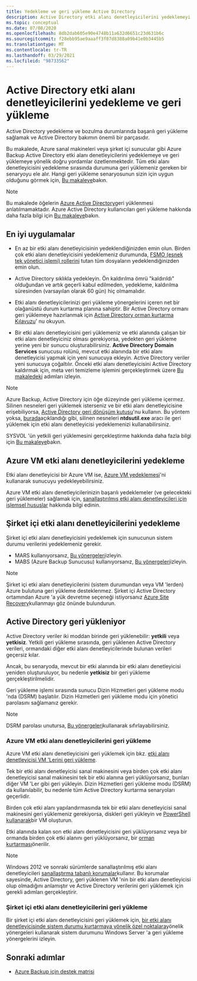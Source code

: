 ```yaml
---
title: Yedekleme ve geri yükleme Active Directory
description: Active Directory etki alanı denetleyicilerini yedeklemeyi ve geri yüklemeyi öğrenin.
ms.topic: conceptual
ms.date: 07/08/2020
ms.openlocfilehash: 8db2dab605e90e4748b11a632d6651c23d631b6c
ms.sourcegitcommit: f28ebb95ae9aaaff3f87d8388a09b41e0b3445b5
ms.translationtype: MT
ms.contentlocale: tr-TR
ms.lasthandoff: 03/29/2021
ms.locfileid: "98733562"
---
```

# <a name="back-up-and-restore-active-directory-domain-controllers"></a>Active Directory etki alanı denetleyicilerini yedekleme ve geri yükleme

Active Directory yedekleme ve bozulma durumlarında başarılı geri yükleme sağlamak ve Active Directory bakımın önemli bir parçasıdır.

Bu makalede, Azure sanal makineleri veya şirket içi sunucular gibi Azure Backup Active Directory etki alanı denetleyicilerini yedeklemeye ve geri yüklemeye yönelik doğru yordamlar özetlenmektedir. Tüm etki alanı denetleyicisini yedekleme sırasında durumuna geri yüklemeniz gereken bir senaryoyu ele alır. Hangi geri yükleme senaryosunun sizin için uygun olduğunu görmek için, [Bu makaleye](/windows-server/identity/ad-ds/manage/ad-forest-recovery-determine-how-to-recover)bakın.  

>[!NOTE]
> Bu makalede öğelerin [Azure Active Directory](../active-directory/fundamentals/active-directory-whatis.md)geri yüklenmesi anlatılmamaktadır. Azure Active Directory kullanıcıları geri yükleme hakkında daha fazla bilgi için [Bu makaleye](../active-directory/fundamentals/active-directory-users-restore.md)bakın.

## <a name="best-practices"></a>En iyi uygulamalar

- En az bir etki alanı denetleyicisinin yedeklendiğinizden emin olun. Birden çok etki alanı denetleyicisini yedeklemeniz durumunda, [FSMO (esnek tek yönetici işlemi) rollerini](/windows-server/identity/ad-ds/plan/planning-operations-master-role-placement) tutan tüm dosyaların yedeklendiğinizden emin olun.

- Active Directory sıklıkla yedekleyin. Ön kaldırılma ömrü "kaldırıldı" olduğundan ve artık geçerli kabul edilmeden, yedekleme, kaldırılma süresinden (varsayılan olarak 60 gün) hiç olmamalıdır.

- Etki alanı denetleyicilerinizi geri yükleme yönergelerini içeren net bir olağanüstü durum kurtarma planına sahiptir. Bir Active Directory ormanı geri yüklemeye hazırlanmak için [Active Directory orman kurtarma Kılavuzu](/windows-server/identity/ad-ds/manage/ad-forest-recovery-guide)' nu okuyun.

- Bir etki alanı denetleyicisini geri yüklemeniz ve etki alanında çalışan bir etki alanı denetleyiciniz olması gerekiyorsa, yedekten geri yükleme yerine yeni bir sunucu oluşturabilirsiniz. **Active Directory Domain Services** sunucusu rolünü, mevcut etki alanında bir etki alanı denetleyicisi yapmak için yeni sunucuya ekleyin. Active Directory veriler yeni sunucuya çoğaltılır. Önceki etki alanı denetleyicisini Active Directory kaldırmak için, meta veri temizleme işlemini gerçekleştirmek üzere [Bu makaledeki](/windows-server/identity/ad-ds/deploy/ad-ds-metadata-cleanup) adımları izleyin.

>[!NOTE]
>Azure Backup, Active Directory için öğe düzeyinde geri yükleme içermez. Silinen nesneleri geri yüklemek isterseniz ve bir etki alanı denetleyicisine erişebiliyorsa, [Active Directory geri dönüşüm kutusu](/windows-server/identity/ad-ds/get-started/adac/introduction-to-active-directory-administrative-center-enhancements--level-100-#ad_recycle_bin_mgmt)'nu kullanın. Bu yöntem yoksa, [burada](https://support.microsoft.com/help/840001/how-to-restore-deleted-user-accounts-and-their-group-memberships-in-ac)açıklandığı gibi, silinen nesneleri **ntdsutil.exe** aracı ile geri yüklemek için etki alanı denetleyicisi yedeklemenizi kullanabilirsiniz.
>
>SYSVOL 'ün yetkili geri yüklemesini gerçekleştirme hakkında daha fazla bilgi için [Bu makaleye](/windows-server/identity/ad-ds/manage/ad-forest-recovery-authoritative-recovery-sysvol)bakın.

## <a name="backing-up-azure-vm-domain-controllers"></a>Azure VM etki alanı denetleyicilerini yedekleme

Etki alanı denetleyicisi bir Azure VM ise, [Azure VM yedeklemesi](backup-azure-vms-introduction.md)'ni kullanarak sunucuyu yedekleyebilirsiniz.

Azure VM etki alanı denetleyicilerinizin başarılı yedeklemeler (ve gelecekteki geri yüklemeler) sağlamak için, [sanallaştırılmış etki alanı denetleyicileri için işlemsel hususlar](/windows-server/identity/ad-ds/get-started/virtual-dc/virtualized-domain-controllers-hyper-v#operational-considerations-for-virtualized-domain-controllers) hakkında bilgi edinin.

## <a name="backing-up-on-premises-domain-controllers"></a>Şirket içi etki alanı denetleyicilerini yedekleme

Şirket içi etki alanı denetleyicisini yedeklemek için sunucunun sistem durumu verilerini yedeklemeniz gerekir.

- MARS kullanıyorsanız, [Bu yönergeleri](backup-azure-system-state.md)izleyin.
- MABS (Azure Backup Sunucusu) kullanıyorsanız, [Bu yönergeleri](backup-mabs-system-state-and-bmr.md)izleyin.

>[!NOTE]
> Şirket içi etki alanı denetleyicilerini (sistem durumundan veya VM 'lerden) Azure bulutuna geri yükleme desteklenmez. Şirket içi Active Directory ortamından Azure 'a yük devretme seçeneği istiyorsanız [Azure Site Recovery](../site-recovery/site-recovery-active-directory.md)kullanmayı göz önünde bulundurun.

## <a name="restoring-active-directory"></a>Active Directory geri yükleniyor

Active Directory veriler iki moddan birinde geri yüklenebilir: **yetkili** veya **yetkisiz**. Yetkili geri yükleme sırasında, geri yüklenen Active Directory verileri, ormandaki diğer etki alanı denetleyicilerinde bulunan verileri geçersiz kılar.

Ancak, bu senaryoda, mevcut bir etki alanında bir etki alanı denetleyicisi yeniden oluşturuluyor, bu nedenle **yetkisiz** bir geri yükleme gerçekleştirilmelidir.

Geri yükleme işlemi sırasında sunucu Dizin Hizmetleri geri yükleme modu 'nda (DSRM) başlatılır. Dizin Hizmetleri geri yükleme modu için yönetici parolasını sağlamanız gerekir.

>[!NOTE]
>DSRM parolası unutursa, [Bu yönergeleri](/previous-versions/windows/it-pro/windows-server-2012-r2-and-2012/cc754363(v=ws.11))kullanarak sıfırlayabilirsiniz.

### <a name="restoring-azure-vm-domain-controllers"></a>Azure VM etki alanı denetleyicilerini geri yükleme

Azure VM etki alanı denetleyicisini geri yüklemek için bkz. [etki alanı denetleyicisi VM 'Lerini geri yükleme](backup-azure-arm-restore-vms.md#restore-domain-controller-vms).

Tek bir etki alanı denetleyicisi sanal makinesini veya birden çok etki alanı denetleyicisi sanal makinesini tek bir etki alanına geri yüklüyorsanız, bunları diğer VM 'Ler gibi geri yükleyin. Dizin Hizmetleri geri yükleme modu (DSRM) da kullanılabilir, bu nedenle tüm Active Directory kurtarma senaryoları geçerlidir.

Birden çok etki alanı yapılandırmasında tek bir etki alanı denetleyicisi sanal makinesini geri yüklemeniz gerekiyorsa, diskleri geri yükleyin ve [PowerShell kullanarak](backup-azure-vms-automation.md#restore-the-disks)bir VM oluşturun.

Etki alanında kalan son etki alanı denetleyicisini geri yüklüyorsanız veya bir ormanda birden çok etki alanını geri yüklüyorsanız, bir [orman kurtarması](/windows-server/identity/ad-ds/manage/ad-forest-recovery-single-domain-in-multidomain-recovery)önerilir.

>[!NOTE]
> Windows 2012 ve sonraki sürümlerde sanallaştırılmış etki alanı denetleyicileri [sanallaştırma tabanlı korumalar](/windows-server/identity/ad-ds/introduction-to-active-directory-domain-services-ad-ds-virtualization-level-100#virtualization-based-safeguards)kullanır. Bu korumalar sayesinde, Active Directory, geri yüklenen VM 'nin bir etki alanı denetleyicisi olup olmadığını anlamıştır ve Active Directory verilerini geri yüklemek için gerekli adımları gerçekleştirir.

### <a name="restoring-on-premises-domain-controllers"></a>Şirket içi etki alanı denetleyicilerini geri yükleme

Bir şirket içi etki alanı denetleyicisini geri yüklemek için, [bir etki alanı denetleyicisinde sistem durumu kurtarmaya yönelik özel noktalara](backup-azure-restore-system-state.md#special-considerations-for-system-state-recovery-on-a-domain-controller)yönelik yönergeleri kullanarak sistem durumunu Windows Server 'a geri yükleme yönergelerini izleyin.

## <a name="next-steps"></a>Sonraki adımlar

- [Azure Backup için destek matrisi](backup-support-matrix.md)